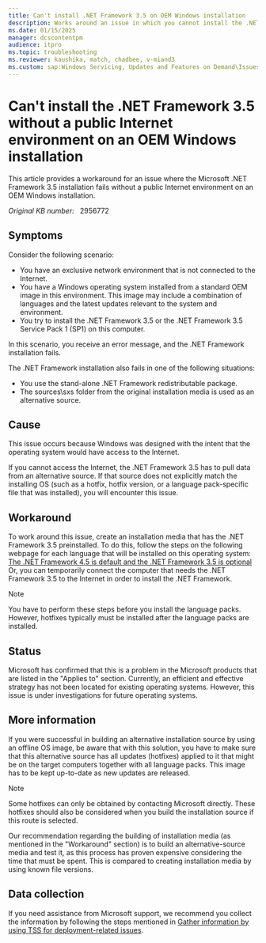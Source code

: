 ```yaml
---
title: Can't install .NET Framework 3.5 on OEM Windows installation
description: Works around an issue in which you cannot install the .NET Framework 3.5 on an OEM Windows installation. This issue occurs when you cannot access the public Internet.
ms.date: 01/15/2025
manager: dcscontentpm
audience: itpro
ms.topic: troubleshooting
ms.reviewer: kaushika, match, chadbee, v-miand3
ms.custom: sap:Windows Servicing, Updates and Features on Demand\Issues installing Features on Demand(FoD), csstroubleshoot
---
```

# Can't install the .NET Framework 3.5 without a public Internet environment on an OEM Windows installation

This article provides a workaround for an issue where the Microsoft .NET Framework 3.5 installation fails without a public Internet environment on an OEM Windows installation.

_Original KB number:_ &nbsp; 2956772

## Symptoms

Consider the following scenario:

- You have an exclusive network environment that is not connected to the Internet.
- You have a Windows operating system installed from a standard OEM image in this environment. This image may include a combination of languages and the latest updates relevant to the system and environment.
- You try to install the .NET Framework 3.5 or the .NET Framework 3.5 Service Pack 1 (SP1) on this computer.

In this scenario, you receive an error message, and the .NET Framework installation fails.

The .NET Framework installation also fails in one of the following situations:
- You use the stand-alone .NET Framework redistributable package.
- The sources\sxs folder from the original installation media is used as an alternative source.

## Cause

This issue occurs because Windows was designed with the intent that the operating system would have access to the Internet. 

If you cannot access the Internet, the .NET Framework 3.5 has to pull data from an alternative source. If that source does not explicitly match the installing OS (such as a hotfix, hotfix version, or a language pack-specific file that was installed), you will encounter this issue.

## Workaround

To work around this issue, create an installation media that has the .NET Framework 3.5 preinstalled. To do this, follow the steps on the following webpage for each language that will be installed on this operating system:
 [The .NET Framework 4.5 is default and the .NET Framework 3.5 is optional](https://msdn.microsoft.com/library/windows/desktop/hh848079%28v=vs.85%29.aspx) 
Or, you can temporarily connect the computer that needs the .NET Framework 3.5 to the Internet in order to install the .NET Framework.

> [!NOTE]
> You have to perform these steps before you install the language packs. However, hotfixes typically must be installed after the language packs are installed.

## Status

Microsoft has confirmed that this is a problem in the Microsoft products that are listed in the "Applies to" section. Currently, an efficient and effective strategy has not been located for existing operating systems. However, this issue is under investigations for future operating systems.

## More information

If you were successful in building an alternative installation source by using an offline OS image, be aware that with this solution, you have to make sure that this alternative source has all updates (hotfixes) applied to it that might be on the target computers together with all language packs. This image has to be kept up-to-date as new updates are released. 

> [!NOTE]
> Some hotfixes can only be obtained by contacting Microsoft directly. These hotfixes should also be considered when you build the installation source if this route is selected. 

Our recommendation regarding the building of installation media (as mentioned in the "Workaround" section) is to build an alternative-source media and test it, as this process has proven expensive considering the time that must be spent. This is compared to creating installation media by using known file versions.

## Data collection

If you need assistance from Microsoft support, we recommend you collect the information by following the steps mentioned in [Gather information by using TSS for deployment-related issues](../../windows-client/windows-troubleshooters/gather-information-using-tss-deployment.md).
